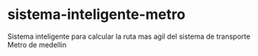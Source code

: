 # sistema-inteligente-metro
Sistema inteligente para calcular la ruta mas agil del sistema de transporte Metro de medellin
